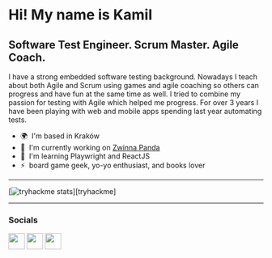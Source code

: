 Hi! My name is Kamil
=====================================================================================================================================

Software Test Engineer. Scrum Master. Agile Coach.
--------------------------------------------------

I have a strong embedded software testing background. Nowadays I teach about both Agile and Scrum using games and agile coaching so others can progress and have fun at the same time as well. I tried to combine my passion for testing with Agile which helped me progress. For over 3 years I have been playing with web and mobile apps spending last year automating tests.

* 🌍  I'm based in Kraków
* 🚀  I'm currently working on [Zwinna Panda](https://zwinnapanda.pl/)
* 🧠  I'm learning Playwright and ReactJS
* ⚡  board game geek, yo-yo enthusiast, and books lover
---

[![tryhackme stats](https://raw.githubusercontent.com/Pandzialf/Pandzialf/master/assets/thm_propic.png)][tryhackme]

---

### Socials

<p align="left"> <a href="https://www.github.com/ksenecki" target="_blank" rel="noreferrer"><img src="https://raw.githubusercontent.com/danielcranney/readme-generator/main/public/icons/socials/github.svg" width="32" height="32" /></a> <a href="https://www.linkedin.com/in/kamilsenecki" target="_blank" rel="noreferrer"><img src="https://raw.githubusercontent.com/danielcranney/readme-generator/main/public/icons/socials/linkedin.svg" width="32" height="32" /></a> <a href="https://www.youtube.com/@zwinnapanda" target="_blank" rel="noreferrer"><img src="https://raw.githubusercontent.com/danielcranney/readme-generator/main/public/icons/socials/youtube.svg" width="32" height="32" /></a></p>
